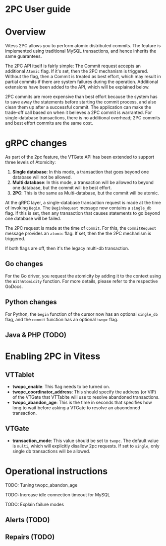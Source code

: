 # 2PC User guide

# Overview

Vitess 2PC allows you to perform atomic distributed commits. The feature is implemented using traditional MySQL transactions, and hence inherits the same guarantees.

The 2PC API itself is fairly simple: The Commit request accepts an additional `Atomic` flag. If it's set, then the 2PC mechanism is triggered. Without the flag, then a Commit is treated as best effort, which may result in partial commits if there are system failures during the operation. Additional extensions have been added to the API, which will be explained below.

2PC commits are more expensive than best effort because the system has to save away the statements before starting the commit process, and also clean them up after a successful commit. The application can make the trade-off call based on when it believes a 2PC commit is warranted. For single-database transactions, there is no additional overhead; 2PC commits and best effort commits are the same cost.

# gRPC changes

As part of the 2pc feature, the VTGate API has been extended to support three levels of Atomicity:

1. **Single database**: In this mode, a transaction that goes beyond one database will not be allowed.
2. **Multi database**: In this mode, a transaction will be allowed to beyond one database, but the commit will be best effort.
3. **2PC**: This is the same as Multi-database, but the commit will be atomic.

At the gRPC layer, a single-database transaction request is made at the time of invoking `Begin`. The `BeginRequest` message now contains a `single_db` flag. If this is set, then any transaction that causes statements to go beyond one database will be failed.

The 2PC request is made at the time of `Commit`. For this, the `CommitRequest` message provides an `atomic` flag. If set, then the the 2PC mechanism is triggered.

If both flags are off, then it's the legacy multi-db transaction.

## Go changes

For the Go driver, you request the atomicity by adding it to the context using the `WithAtomicity` function. For more details, please refer to the respective GoDocs.

## Python changes

For Python, the `begin` function of the cursor now has an optional `single_db` flag, and the `commit` function has an optional `twopc` flag.

## Java & PHP (TODO)

# Enabling 2PC in Vitess

## VTTablet

* **twopc_enable**: This flag needs to be turned on.
* **twopc_coordinator_address**: This should specify the address (or VIP) of the VTGate that VTTablte will use to resolve abandoned transactions.
* **twopc_abandon_age**: This is the time in seconds that specifies how long to wait before asking a VTGate to resolve an abaondoned transaction.

## VTGate

* **transaction_mode**: This value should be set to `twopc`. The default value is `multi`, which will explicitly disallow 2pc requests. If set to `single`, only single db transactions will be allowed.

# Operational instructions

TODO: Tuning twopc_abandon_age

TODO: Increase idle connection timeout for MySQL

TODO: Explain failure modes

## Alerts (TODO)

## Repairs (TODO)
